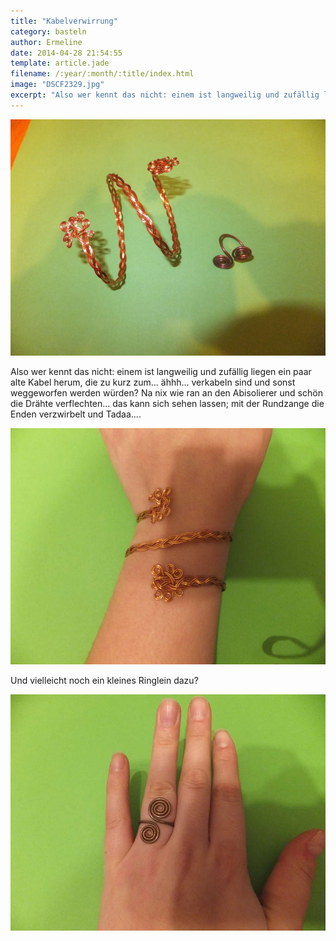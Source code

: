 ```yaml
---
title: "Kabelverwirrung"
category: basteln
author: Ermeline
date: 2014-04-28 21:54:55
template: article.jade
filename: /:year/:month/:title/index.html
image: "DSCF2329.jpg"
excerpt: "Also wer kennt das nicht: einem ist langweilig und zufällig liegen ein paar alte Kabel herum..."
---
```


![DSCF2326](DSCF2329.jpg)

Also wer kennt das nicht: einem ist langweilig und zufällig liegen ein paar alte Kabel herum, die zu kurz zum... ähhh... verkabeln sind und sonst weggeworfen werden würden? Na nix wie ran an den Abisolierer und schön die Drähte verflechten... das kann sich sehen lassen; mit der Rundzange die Enden verzwirbelt und Tadaa....

![DSCF2325](DSCF2326.jpg)

Und vielleicht noch ein kleines Ringlein dazu?

![DSCF2329](DSCF2325.jpg)
